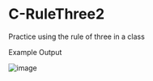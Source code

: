 # C-RuleThree2
Practice using the rule of three in a class


Example Output

![image](https://user-images.githubusercontent.com/97081479/170172193-769ae6a7-a83e-4321-8d86-ef5f4e49dd60.png)


